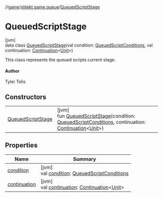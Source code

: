 //[game](../../../index.md)/[xlitekt.game.queue](../index.md)/[QueuedScriptStage](index.md)

# QueuedScriptStage

[jvm]\
data class [QueuedScriptStage](index.md)(val condition: [QueuedScriptConditions](../-queued-script-conditions/index.md), val continuation: [Continuation](https://kotlinlang.org/api/latest/jvm/stdlib/kotlin.coroutines/-continuation/index.html)&lt;[Unit](https://kotlinlang.org/api/latest/jvm/stdlib/kotlin/-unit/index.html)&gt;)

This class represents the queued scripts current stage.

#### Author

Tyler Telis

## Constructors

| | |
|---|---|
| [QueuedScriptStage](-queued-script-stage.md) | [jvm]<br>fun [QueuedScriptStage](-queued-script-stage.md)(condition: [QueuedScriptConditions](../-queued-script-conditions/index.md), continuation: [Continuation](https://kotlinlang.org/api/latest/jvm/stdlib/kotlin.coroutines/-continuation/index.html)&lt;[Unit](https://kotlinlang.org/api/latest/jvm/stdlib/kotlin/-unit/index.html)&gt;) |

## Properties

| Name | Summary |
|---|---|
| [condition](condition.md) | [jvm]<br>val [condition](condition.md): [QueuedScriptConditions](../-queued-script-conditions/index.md) |
| [continuation](continuation.md) | [jvm]<br>val [continuation](continuation.md): [Continuation](https://kotlinlang.org/api/latest/jvm/stdlib/kotlin.coroutines/-continuation/index.html)&lt;[Unit](https://kotlinlang.org/api/latest/jvm/stdlib/kotlin/-unit/index.html)&gt; |
